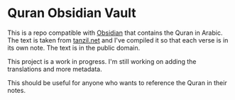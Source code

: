 # Quran Obsidian Vault

This is a repo compatible with [Obsidian](https://obsidian.md/) that contains the Quran in Arabic. The text is taken from [tanzil.net](http://tanzil.net/) and I've compiled it so that each verse is in its own note. The text is in the public domain.

This project is a work in progress. I'm still working on adding the translations and more metadata.

This should be useful for anyone who wants to reference the Quran in their notes.
